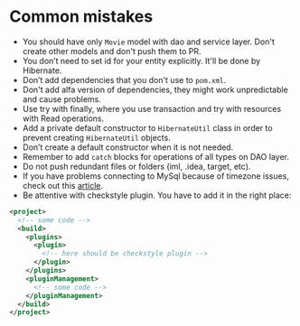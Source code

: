 # Common mistakes

* You should have only `Movie` model with dao and service layer. Don't create other models and don't push them to PR. 
* You don’t need to set id for your entity explicitly. It'll be done by Hibernate.
* Don’t add dependencies that you don't use to `pom.xml`.
* Don't add alfa version of dependencies, they might work unpredictable and cause problems.
* Use try with finally, where you use transaction and try with resources with Read operations.
* Add a private default constructor to `HibernateUtil` class in order to prevent creating `HibernateUtil` objects.
* Don’t create a default constructor when it is not needed.
* Remember to add `catch` blocks for operations of all types on DAO layer.
* Do not push redundant files or folders (iml, .idea, target, etc).
* If you have problems connecting to MySql because of timezone issues, check out this [article](https://stackoverflow.com/questions/930900/how-do-i-set-the-time-zone-of-mysql).
* Be attentive with checkstyle plugin. You have to add it in the right place:

```xml
<project>
  <!-- some code -->
  <build>
    <plugins>
      <plugin>
        <!-- here should be checkstyle plugin -->
      </plugin>
    </plugins>
    <pluginManagement>
      <!-- some code -->
    </pluginManagement>
  </build>
</project>
```

